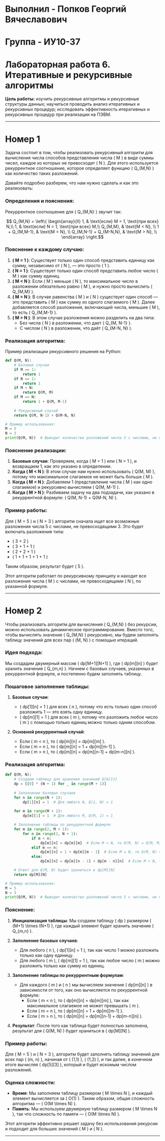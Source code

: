 # Выполнил - Попков Георгий Вячеславович 
# Группа - ИУ10-37
# Лабораторная работа 6. Итеративные и рекурсивные алгоритмы

**Цель работы:** изучить рекурсивные алгоритмы и рекурсивные структуры данных; научиться проводить анализ итеративных и рекурсивных процедур; исследовать эффективность итеративных и  рекурсивных процедур при реализации на ПЭВМ.

---

# Номер 1
 
Задача состоит в том, чтобы реализовать рекурсивный алгоритм для вычисления числа способов представления числа \( M \) в виде суммы чисел, каждое из которых не превосходит \( N \). Для этого используется рекуррентное соотношение, которое определяет функцию \( Q_{M,N} \) как количество таких разложений.

Давайте подробно разберем, что нам нужно сделать и как это реализовать:

### Определения и пояснения:

Рекуррентное соотношение для \( Q_{M,N} \) звучит так:

$$ Q_{M,N} =  
\left\{
  \begin{array}{ll}
    1, & \text{если} M = 1, \text{при всех} N,\\
    1, & \text{если} N = 1, \text{при всех} M,\\
    Q_{M,M}, & \text{M < N}, \\
    1 + Q_{M,M-1}, & \text{M = N}, \\
     Q_{M,N-1} + Q_{M-N,N}, & \text{M > N}, \\
  \end{array}
\right.$$

### Пояснение к каждому случаю:

1. **\( M = 1 \)**: Существует только один способ представить единицу как сумму, независимо от \( N \), — это просто \( 1 \).
2. **\( N = 1 \)**: Существует только один способ представить любое число \( M \) как сумму единиц.
3. **\( M < N \)**: Если \( M \) меньше \( N \), то максимальное число в разложении обязательно равно \( M \), и нужно просто вычислить \( Q_{M,M} \).
4. **\( M = N \)**: В случае равенства \( M \) и \( N \) существует один способ — это представить \( M \) как сумму из одного слагаемого \( M \). Далее добавляется способ разложения, включающий числа, меньшие \( M \), то есть \( Q_{M,M-1} \).
5. **\( M > N \)**: В этом случае разложения можно разделить на два типа:
    - Без числа \( N \) в разложении, что дает \( Q_{M, N-1} \).
    - С числом \( N \) в разложении, что даёт \( Q_{M-N, N} \).

### Реализация алгоритма:

Пример реализации рекурсивного решения на Python:

```python
def Q(M, N):
    # Базовые случаи
    if M == 1:
        return 1
    if N == 1:
        return 1
    if M < N:
        return Q(M, M)
    if M == N:
        return 1 + Q(M, M-1)
    
    # Рекурсивный случай
    return Q(M, N-1) + Q(M-N, N)

# Пример использования:
M = 5
N = 3
print(Q(M, N))  # Выводит количество разложений числа 5 с числами, не превышающими 3
```

### Пояснение реализации:

1. **Базовые случаи**: Проверяем, когда \( M = 1 \) или \( N = 1 \), и возвращаем 1, как это указано в определении.
2. **Когда \( M < N \)**: В этом случае нам нужно использовать \( Q(M, M) \), потому что максимальное слагаемое не может быть больше \( M \).
3. **Когда \( M = N \)**: Добавляем 1 (представление числа \( M \) как одно слагаемое) и рекурсивно вычисляем \( Q(M, M-1) \).
4. **Когда \( M > N \)**: Разбиваем задачу на два подзадачи, как указано в рекуррентной формуле: \( Q(M, N-1) + Q(M-N, N) \).

### Пример работы:

Для \( M = 5 \) и \( N = 3 \) алгоритм сначала ищет все возможные разложения числа 5 с числами, не превосходящими 3. Это будет включать разложения типа:
- \( 3 + 2 \)
- \( 3 + 1 + 1 \)
- \( 2 + 2 + 1 \)
- \( 1 + 1 + 1 + 1 + 1 \)

Таким образом, результат будет \( 5 \).

Этот алгоритм работает по рекурсивному принципу и находит все разложения числа \( M \) с числами, не превосходящими \( N \), по указанной формуле.

---

# Номер 2

Чтобы реализовать алгоритм для вычисления \( Q_{M,N} \) без рекурсии, можно использовать динамическое программирование. Вместо того, чтобы вычислять значение \( Q_{M,N} \) рекурсивно, мы будем заполнять таблицу значений для всех пар \( (M, N) \) с помощью итераций.

### Идея подхода:

Мы создадим двумерный массив \( dp[M+1][N+1] \), где \( dp[m][n] \) будет хранить значение \( Q_{m,n} \). Начнем с базовых случаев, указанных в рекуррентной формуле, и постепенно будем заполнять таблицу.

### Пошаговое заполнение таблицы:

1. **Базовые случаи**:
   - \( dp[1][n] = 1 \) для всех \( n \), потому что есть только один способ разложить 1 — это взять одну единицу.
   - \( dp[m][1] = 1 \) для всех \( m \), потому что разложить любое число \( m \) с помощью только единиц можно только одним способом.
   
2. **Основной рекуррентный случай**:
   - Если \( m < n \), то \( dp[m][n] = dp[m][m] \).
   - Если \( m = n \), то \( dp[m][n] = 1 + dp[m][m-1] \).
   - Если \( m > n \), то \( dp[m][n] = dp[m][n-1] + dp[m-n][n] \).

### Реализация алгоритма:

```python
def Q(M, N):
    # Создаем таблицу для хранения значений Q[m][n]
    dp = [[0] * (N + 1) for _ in range(M + 1)]
    
    # Заполнение базовых случаев
    for n in range(N + 1):
        dp[1][n] = 1  # Для любого N, Q(1, N) = 1
    
    for m in range(M + 1):
        dp[m][1] = 1  # Для любого M, Q(M, 1) = 1

    # Заполнение таблицы по рекуррентной формуле
    for m in range(2, M + 1):
        for n in range(2, N + 1):
            if m < n:
                dp[m][n] = dp[m][m]  # Если M < N, то Q(M, N) = Q(M, M)
            elif m == n:
                dp[m][n] = 1 + dp[m][m - 1]  # Если M = N, то Q(M, N) = 1 + Q(M, M-1)
            else:
                dp[m][n] = dp[m][n - 1] + dp[m - n][n]  # Если M > N, то Q(M, N) = Q(M, N-1) + Q(M-N, N)

    # Ответ для Q(M, N) будет храниться в dp[M][N]
    return dp[M][N]

# Пример использования:
M = 5
N = 3
print(Q(M, N))  # Выводит количество разложений числа 5 с числами, не превосходящими 3
```

### Пояснение:

1. **Инициализация таблицы**: Мы создаем таблицу \( dp \) размером \( (M+1) \times (N+1) \), где каждый элемент будет хранить значение \( Q_{m,n} \).
   
2. **Заполнение базовых случаев**:
   - Для любого \( n \), \( dp[1][n] = 1 \), так как число 1 можно разложить только как одну единицу.
   - Для любого \( m \), \( dp[m][1] = 1 \), так как любое число \( m \) можно разложить только как сумму из единиц.

3. **Заполнение таблицы по рекуррентным формулам**:
   - Для каждого \( m \) и \( n \) мы вычисляем значение \( dp[m][n] \) в зависимости от того, как оно вычисляется по рекуррентной формуле:
     - Если \( m < n \), то \( dp[m][n] = dp[m][m] \), так как максимальное слагаемое не может превышать \( m \).
     - Если \( m = n \), то \( dp[m][n] = 1 + dp[m][m-1] \).
     - Если \( m > n \), то \( dp[m][n] = dp[m][n-1] + dp[m-n][n] \).

4. **Результат**: После того как таблица будет полностью заполнена, результат для \( Q(M, N) \) будет храниться в \( dp[M][N] \).

### Пример работы:

Для \( M = 5 \) и \( N = 3 \), алгоритм будет заполнять таблицу значений для всех пар \( (m, n) \), начиная от \( (1,1) \), \( (1,2) \), и так далее, в конечном итоге вычисляя \( dp[5][3] \), который и будет искомым числом разложений.

### Оценка сложности:

- **Время**: Мы заполняем таблицу размером \( M \times N \), и каждый элемент вычисляется за \( O(1) \). Таким образом, общая сложность алгоритма — \( O(M \times N) \).
- **Память**: Мы используем двумерную таблицу размером \( M \times N \), так что сложность по памяти — \( O(M \times N) \).

Этот алгоритм эффективно решает задачу без использования рекурсии и подходит для больших значений \( M \) и \( N \).

---
